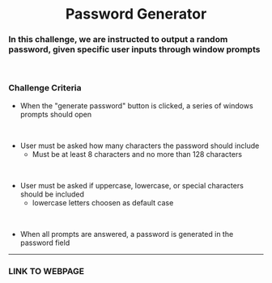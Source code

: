
# <center><strong>Password Generator </strong></center>

### In this challenge, we are instructed to output a random password, given specific user inputs through window prompts 
<br />

### Challenge Criteria 

- When the "generate password" button is clicked, a series of windows prompts should open

<br />

- User must be asked how many characters the password should include 
    -  Must be at least 8 characters and no more than 128 characters
    
<br />

- User must be asked if uppercase, lowercase, or special characters should be included
    - lowercase letters choosen as default case

<br />

- When all prompts are answered, a password is generated in the password field 

----------------------

### LINK TO WEBPAGE


